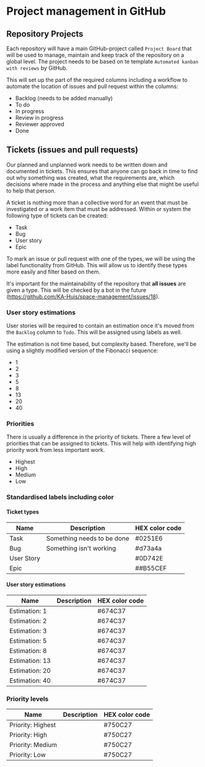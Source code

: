 # Project management in GitHub

<summary>

## Repository Projects

Each repository will have a main GitHub-project called `Project Board` that will be used to manage, maintain and keep track of the repository on a global level. The project needs to be based on te template `Automated kanban with reviews` by GitHub.

This will set up the part of the required columns including a workflow to automate the location of issues and pull request within the columns:

* Backlog (needs to be added manually)
* To do
* In progress
* Review in progress
* Reviewer approved
* Done

## Tickets (issues and pull requests)

Our planned and unplanned work needs to be written down and documented in tickets. This ensures that anyone can go back in time to find out why something was created, what the requirements are, which decisions where made in the process and anything else that might be useful to help that person.

A ticket is nothing more than a collective word for an event that must be investigated or a work item that must be addressed. Within or system the following type of tickets can be created:
* Task
* Bug
* User story
* Epic

To mark an issue or pull request with one of the types, we will be using the label functionality from GitHub. This will allow us to identify these types more easily and filter based on them.

It's important for the maintainability of the repository that **all issues** are given a type. This will be checked by a bot in the future (https://github.com/KA-Huis/space-management/issues/18).

### User story estimations

User stories will be required to contain an estimation once it's moved from the `Backlog` column to `Todo`. This will be assigned using labels as well.

The estimation is not time based, but complexity based. Therefore, we'll be using a slightly modified version of the Fibonacci sequence:
* 1
* 2
* 3
* 5
* 8
* 13
* 20
* 40

### Priorities

There is usually a difference in the priority of tickets. There a few level of priorities that can be assigned to tickets. This will help with identifying high priority work from less important work.

* Highest
* High
* Medium
* Low

### Standardised labels including color

#### Ticket types

| Name | Description | HEX color code |
|------|-------------|----------------|
| Task | Something needs to be done | #0251E6 |
| Bug | Something isn't working | #d73a4a |
| User Story | | #0D742E |
| Epic | | ##B55CEF |

#### User story estimations

| Name | Description | HEX color code |
|------|-------------|----------------|
| Estimation: 1 | | #674C37
| Estimation: 2 | | #674C37
| Estimation: 3 | | #674C37
| Estimation: 5 | | #674C37
| Estimation: 8 | | #674C37
| Estimation: 13 | | #674C37
| Estimation: 20 | | #674C37
| Estimation: 40 | | #674C37

### Priority levels

| Name | Description | HEX color code |
|------|-------------|----------------|
| Priority: Highest | | #750C27
| Priority: High | | #750C27
| Priority: Medium | | #750C27
| Priority: Low | | #750C27